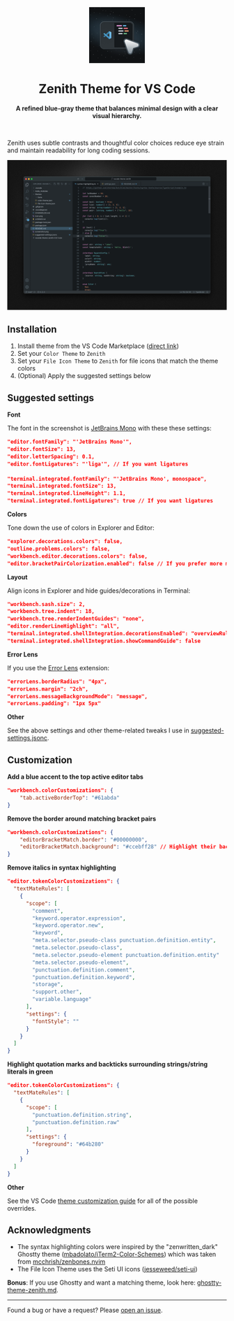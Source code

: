 <div align="center">
  <img src="icon.png" alt="Zenith Icon" width="128">
  <h1>Zenith Theme for VS Code</h1>
  <p><strong>A refined blue-gray theme that balances minimal design with a clear visual hierarchy.</strong></p>
  <br>
</div>

Zenith uses subtle contrasts and thoughtful color choices reduce eye strain and maintain readability for long coding sessions.

![Zenith Screenshot](screenshot.png)

## Installation

1. Install theme from the VS Code Marketplace ([direct link](https://marketplace.visualstudio.com/items?itemName=britown.vscode-theme-zenith))
2. Set your `Color Theme` to `Zenith`
3. Set your `File Icon Theme` to `Zenith` for file icons that match the theme colors
4. (Optional) Apply the suggested settings below

## Suggested settings

**Font**

The font in the screenshot is [JetBrains Mono](https://www.jetbrains.com/lp/mono/) with these these settings:

```json
"editor.fontFamily": "'JetBrains Mono'",
"editor.fontSize": 13,
"editor.letterSpacing": 0.1,
"editor.fontLigatures": "'liga'", // If you want ligatures

"terminal.integrated.fontFamily": "'JetBrains Mono', monospace",
"terminal.integrated.fontSize": 13,
"terminal.integrated.lineHeight": 1.1,
"terminal.integrated.fontLigatures": true // If you want ligatures
```

**Colors**

Tone down the use of colors in Explorer and Editor:

```json
"explorer.decorations.colors": false,
"outline.problems.colors": false,
"workbench.editor.decorations.colors": false,
"editor.bracketPairColorization.enabled": false // If you prefer more minimal syntax highlighting
```

**Layout**

Align icons in Explorer and hide guides/decorations in Terminal:

```json
"workbench.sash.size": 2,
"workbench.tree.indent": 18,
"workbench.tree.renderIndentGuides": "none",
"editor.renderLineHighlight": "all",
"terminal.integrated.shellIntegration.decorationsEnabled": "overviewRuler",
"terminal.integrated.shellIntegration.showCommandGuide": false
```

**Error Lens**

If you use the [Error Lens](https://marketplace.visualstudio.com/items?itemName=usernamehw.errorlens) extension:

```json
"errorLens.borderRadius": "4px",
"errorLens.margin": "2ch",
"errorLens.messageBackgroundMode": "message",
"errorLens.padding": "1px 5px"
```

**Other**

See the above settings and other theme-related tweaks I use in [suggested-settings.jsonc](https://github.com/bkuzmanoski/vscode-theme-zenith/blob/main/suggested-settings.jsonc).

## Customization

**Add a blue accent to the top active editor tabs**

```json
"workbench.colorCustomizations": {
    "tab.activeBorderTop": "#61abda"
}
```

**Remove the border around matching bracket pairs**

```json
"workbench.colorCustomizations": {
    "editorBracketMatch.border": "#00000000",
    "editorBracketMatch.background": "#ccebff28" // Highlight their background color instead
}
```

**Remove italics in syntax highlighting**

```json
"editor.tokenColorCustomizations": {
  "textMateRules": [
    {
      "scope": [
        "comment",
        "keyword.operator.expression",
        "keyword.operator.new",
        "keyword",
        "meta.selector.pseudo-class punctuation.definition.entity",
        "meta.selector.pseudo-class",
        "meta.selector.pseudo-element punctuation.definition.entity"
        "meta.selector.pseudo-element",
        "punctuation.definition.comment",
        "punctuation.definition.keyword",
        "storage",
        "support.other",
        "variable.language"
      ],
      "settings": {
        "fontStyle": ""
      }
    }
  ]
}
```

**Highlight quotation marks and backticks surrounding strings/string literals in green**

```json
"editor.tokenColorCustomizations": {
  "textMateRules": [
    {
      "scope": [
        "punctuation.definition.string",
        "punctuation.definition.raw"
      ],
      "settings": {
        "foreground": "#64b280"
      }
    }
  ]
}
```

**Other**

See the VS Code [theme customization guide](https://code.visualstudio.com/api/references/theme-color) for all of the possible overrides.

## Acknowledgments

- The syntax highlighting colors were inspired by the "zenwritten_dark" Ghostty theme ([mbadolato/iTerm2-Color-Schemes](https://github.com/mbadolato/iTerm2-Color-Schemes)) which was taken from [mcchrish/zenbones.nvim](https://github.com/mcchrish/zenbones.nvim)
- The File Icon Theme uses the Seti UI icons ([jesseweed/seti-ui](https://github.com/jesseweed/seti-ui))

**Bonus**: If you use Ghostty and want a matching theme, look here: [ghostty-theme-zenith.md](https://gist.github.com/bkuzmanoski/b0b310a77a8e9b9891f84af2712ad87b).

---

Found a bug or have a request? Please [open an issue](https://github.com/bkuzmanoski/vscode-theme-zenith/issues).
